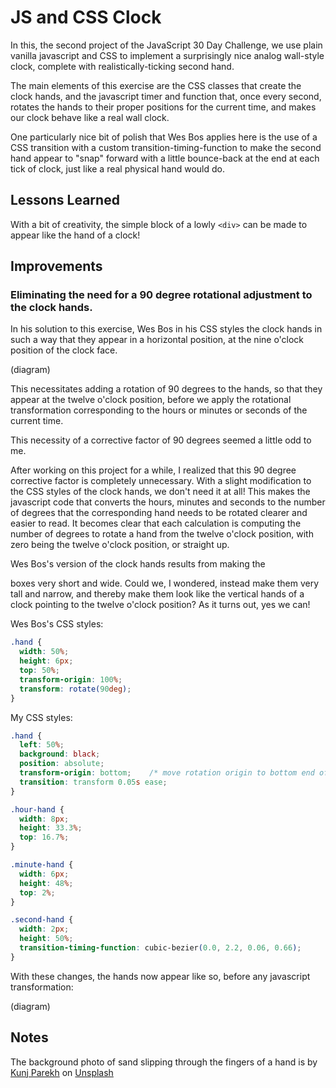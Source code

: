 # JS and CSS Clock

In this, the second project of the JavaScript 30 Day Challenge, we use
plain vanilla javascript and CSS to implement a surprisingly nice analog
wall-style clock, complete with realistically-ticking second hand.

The main elements of this exercise are the CSS classes that create the clock
hands, and the javascript timer and function that, once every second, rotates
the hands to their proper positions for the current time, and makes our clock
behave like a real wall clock.

One particularly nice bit of polish that Wes Bos applies here is the use of a
CSS transition with a custom transition-timing-function to make the second hand
appear to "snap" forward with a little bounce-back at the end at each tick of
clock, just like a real physical hand would do.

## Lessons Learned

With a bit of creativity, the simple block of a lowly `<div>` can be made to appear like
the hand of a clock!

## Improvements

### Eliminating the need for a 90 degree rotational adjustment to the clock hands.

In his solution to this exercise, Wes Bos in his CSS styles the clock hands in such 
a way that they appear in a horizontal position, at the nine o'clock position of 
the clock face.

(diagram)

This necessitates adding a rotation of 90 degrees to the hands, so that they appear 
at the twelve o'clock position, before we apply the rotational transformation 
corresponding to the hours or minutes or seconds of the current time.

This necessity of a corrective factor of 90 degrees seemed a little odd to me.

After working on this project for a while, I realized that this 90 degree corrective 
factor is completely unnecessary. With a slight modification to the CSS styles
of the clock hands, we don't need it at all! This makes the javascript code that
converts the hours, minutes and seconds to the number of degrees that the 
corresponding hand needs to be rotated clearer and easier to read. It becomes
clear that each calculation is computing the number of degrees to rotate a hand 
from the twelve o'clock position, with zero being the twelve o'clock position, or
straight up.

Wes Bos's version of the clock hands results from making the 
<div> boxes very short and wide. Could we, I wondered, instead make them very
tall and narrow, and thereby make them look like the vertical hands of a clock
pointing to the twelve o'clock position? As it turns out, yes we can!

Wes Bos's CSS styles:

```css
.hand {
  width: 50%;
  height: 6px;
  top: 50%;
  transform-origin: 100%;
  transform: rotate(90deg);
}
```

My CSS styles:

```css
.hand {
  left: 50%;
  background: black;
  position: absolute;
  transform-origin: bottom;    /* move rotation origin to bottom end of hands */
  transition: transform 0.05s ease;
}

.hour-hand {
  width: 8px;
  height: 33.3%;
  top: 16.7%;
}

.minute-hand {
  width: 6px;
  height: 48%;
  top: 2%;
}

.second-hand {
  width: 2px;
  height: 50%;
  transition-timing-function: cubic-bezier(0.0, 2.2, 0.06, 0.66);
}
```

With these changes, the hands now appear like so, before any javascript
transformation:

(diagram)

## Notes

The background photo of sand slipping through the fingers of a hand is by
[Kunj Parekh](https://unsplash.com/@kunjparekh?utm_source=unsplash&utm_medium=referral&utm_content=creditCopyText)
on [Unsplash](https://unsplash.com/@kunjparekh?utm_source=unsplash&utm_medium=referral&utm_content=creditCopyText)
